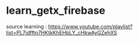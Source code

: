 # learn_getx_firebase

source learning : https://www.youtube.com/playlist?list=PL7jdfftn7HKtkKhEHbLY_cHkwAyGZehXS
